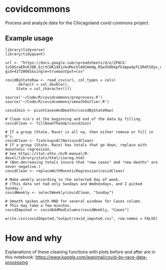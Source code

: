 # covidcommons
Process and analyze data for the Chicagoland covid commons project.

## Example usage

```
library(tidyverse)
library(tidyquant)

url <- "https://docs.google.com/spreadsheets/d/e/2PACX-1vS8SzaERcKJOD_EzrtCDK1dX1zkoMochlA9iHoHg_RSw3V8bkpfk1mpw4pfL5RdtSOyx_oScsUtyXyk/pub?gid=43720681&single=true&output=csv"

covidByStateRaw <- read_csv(url, col_types = cols(
     .default = col_double(),
     State = col_character()))

source('~/Code/R/covidcommons/preprocess.R')
source('~/Code/R/covidcommons/smoothOutlier.R')

covidJoin <- pivotCasesAndDeaths(covidByStateRaw)

# Clean n/a's at the beginning and end of the data by filling.
covidClean <- fillDownThenUp(covidJoin)

# If a group (State, Race) is all na, then either remove or fill in 0's.
covidClean <- fixGroupsAllNa(covidClean)
# If a group (State, Race) has totals that go down, replace with monotonic regression.
# See https://stat.ethz.ch/R-manual/R-devel/library/stats/html/isoreg.html
# (Non-decreasing totals insure that "new cases" and "new deaths" are never negative.)
covidClean <- replaceWithMonoticRegression(covidClean)

# Make weekly according to the selected day of week.
# (This data set had only Sundays and Wednesdays, and I picked Sunday.)
covidWeekly <- selectWeekly(covidClean, "Sunday")

# Smooth spikes with MAD for several windows for Cases column.
# This may take a few minutes.
covidImputed <- covidAddMadColumns(covidWeekly, "Cases")

write.csv(covidImputed,"output/covid_imputed.csv", row.names = FALSE)
```

# How and why

Explanations of these cleaning functions with plots before and after are in this notebook: https://www.kaggle.com/jeanimal/covid-by-race-data-processing
